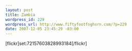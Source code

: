 ```yaml
--- 
layout: post
title: Zambia
wordpress_id: 229
wordpress_url: http://www.fiftyfootfoghorn.com/?p=229
date: 2007-12-05 23:45:29 -03:00
---
```

[flickr]set:72157603828993184[/flickr]
